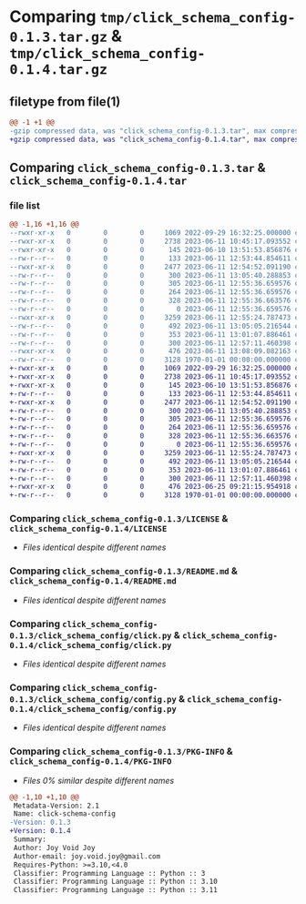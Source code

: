# Comparing `tmp/click_schema_config-0.1.3.tar.gz` & `tmp/click_schema_config-0.1.4.tar.gz`

## filetype from file(1)

```diff
@@ -1 +1 @@
-gzip compressed data, was "click_schema_config-0.1.3.tar", max compression
+gzip compressed data, was "click_schema_config-0.1.4.tar", max compression
```

## Comparing `click_schema_config-0.1.3.tar` & `click_schema_config-0.1.4.tar`

### file list

```diff
@@ -1,16 +1,16 @@
--rwxr-xr-x   0        0        0     1069 2022-09-29 16:32:25.000000 click_schema_config-0.1.3/LICENSE
--rwxr-xr-x   0        0        0     2738 2023-06-11 10:45:17.093552 click_schema_config-0.1.3/README.md
--rwxr-xr-x   0        0        0      145 2023-06-10 13:51:53.856876 click_schema_config-0.1.3/click_schema_config/__init__.py
--rw-r--r--   0        0        0      133 2023-06-11 12:53:44.854611 click_schema_config-0.1.3/click_schema_config/__init__.pyi
--rwxr-xr-x   0        0        0     2477 2023-06-11 12:54:52.091190 click_schema_config-0.1.3/click_schema_config/click.py
--rw-r--r--   0        0        0      300 2023-06-11 13:05:40.288853 click_schema_config-0.1.3/click_schema_config/click.pyi
--rw-r--r--   0        0        0      305 2023-06-11 12:55:36.659576 click_schema_config-0.1.3/click_schema_config/click_schema_config/click.pyi
--rw-r--r--   0        0        0      264 2023-06-11 12:55:36.659576 click_schema_config-0.1.3/click_schema_config/click_schema_config/config.pyi
--rw-r--r--   0        0        0      328 2023-06-11 12:55:36.663576 click_schema_config-0.1.3/click_schema_config/click_schema_config/types.pyi
--rw-r--r--   0        0        0        0 2023-06-11 12:55:36.659576 click_schema_config-0.1.3/click_schema_config/click_schema_config.pyi
--rwxr-xr-x   0        0        0     3259 2023-06-11 12:55:24.787473 click_schema_config-0.1.3/click_schema_config/config.py
--rw-r--r--   0        0        0      492 2023-06-11 13:05:05.216544 click_schema_config-0.1.3/click_schema_config/config.pyi
--rw-r--r--   0        0        0      353 2023-06-11 13:01:07.886461 click_schema_config-0.1.3/click_schema_config/types.py
--rw-r--r--   0        0        0      300 2023-06-11 12:57:11.460398 click_schema_config-0.1.3/click_schema_config/types.pyi
--rwxr-xr-x   0        0        0      476 2023-06-11 13:08:09.082163 click_schema_config-0.1.3/pyproject.toml
--rw-r--r--   0        0        0     3128 1970-01-01 00:00:00.000000 click_schema_config-0.1.3/PKG-INFO
+-rwxr-xr-x   0        0        0     1069 2022-09-29 16:32:25.000000 click_schema_config-0.1.4/LICENSE
+-rwxr-xr-x   0        0        0     2738 2023-06-11 10:45:17.093552 click_schema_config-0.1.4/README.md
+-rwxr-xr-x   0        0        0      145 2023-06-10 13:51:53.856876 click_schema_config-0.1.4/click_schema_config/__init__.py
+-rw-r--r--   0        0        0      133 2023-06-11 12:53:44.854611 click_schema_config-0.1.4/click_schema_config/__init__.pyi
+-rwxr-xr-x   0        0        0     2477 2023-06-11 12:54:52.091190 click_schema_config-0.1.4/click_schema_config/click.py
+-rw-r--r--   0        0        0      300 2023-06-11 13:05:40.288853 click_schema_config-0.1.4/click_schema_config/click.pyi
+-rw-r--r--   0        0        0      305 2023-06-11 12:55:36.659576 click_schema_config-0.1.4/click_schema_config/click_schema_config/click.pyi
+-rw-r--r--   0        0        0      264 2023-06-11 12:55:36.659576 click_schema_config-0.1.4/click_schema_config/click_schema_config/config.pyi
+-rw-r--r--   0        0        0      328 2023-06-11 12:55:36.663576 click_schema_config-0.1.4/click_schema_config/click_schema_config/types.pyi
+-rw-r--r--   0        0        0        0 2023-06-11 12:55:36.659576 click_schema_config-0.1.4/click_schema_config/click_schema_config.pyi
+-rwxr-xr-x   0        0        0     3259 2023-06-11 12:55:24.787473 click_schema_config-0.1.4/click_schema_config/config.py
+-rw-r--r--   0        0        0      492 2023-06-11 13:05:05.216544 click_schema_config-0.1.4/click_schema_config/config.pyi
+-rw-r--r--   0        0        0      353 2023-06-11 13:01:07.886461 click_schema_config-0.1.4/click_schema_config/types.py
+-rw-r--r--   0        0        0      300 2023-06-11 12:57:11.460398 click_schema_config-0.1.4/click_schema_config/types.pyi
+-rwxr-xr-x   0        0        0      476 2023-06-25 09:21:15.954918 click_schema_config-0.1.4/pyproject.toml
+-rw-r--r--   0        0        0     3128 1970-01-01 00:00:00.000000 click_schema_config-0.1.4/PKG-INFO
```

### Comparing `click_schema_config-0.1.3/LICENSE` & `click_schema_config-0.1.4/LICENSE`

 * *Files identical despite different names*

### Comparing `click_schema_config-0.1.3/README.md` & `click_schema_config-0.1.4/README.md`

 * *Files identical despite different names*

### Comparing `click_schema_config-0.1.3/click_schema_config/click.py` & `click_schema_config-0.1.4/click_schema_config/click.py`

 * *Files identical despite different names*

### Comparing `click_schema_config-0.1.3/click_schema_config/config.py` & `click_schema_config-0.1.4/click_schema_config/config.py`

 * *Files identical despite different names*

### Comparing `click_schema_config-0.1.3/PKG-INFO` & `click_schema_config-0.1.4/PKG-INFO`

 * *Files 0% similar despite different names*

```diff
@@ -1,10 +1,10 @@
 Metadata-Version: 2.1
 Name: click-schema-config
-Version: 0.1.3
+Version: 0.1.4
 Summary: 
 Author: Joy Void Joy
 Author-email: joy.void.joy@gmail.com
 Requires-Python: >=3.10,<4.0
 Classifier: Programming Language :: Python :: 3
 Classifier: Programming Language :: Python :: 3.10
 Classifier: Programming Language :: Python :: 3.11
```

